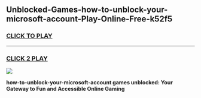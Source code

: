 
## Unblocked-Games-how-to-unblock-your-microsoft-account-Play-Online-Free-k52f5
<h3>
<a href="https://premium76.site?title=how-to-unblock-your-microsoft-account&ref=26A">CLICK TO PLAY</a></h3>
<hr>

<h3>
<a href="https://premium76.site?title=how-to-unblock-your-microsoft-account&ref=26A">CLICK 2 PLAY</a>
  
</h3>

<a href="https://premium76.site?title=how-to-unblock-your-microsoft-account&ref=26A"><img src="https://clearcache.store/games.png"></a>


**how-to-unblock-your-microsoft-account games unblocked: Your Gateway to Fun and Accessible Online Gaming**
